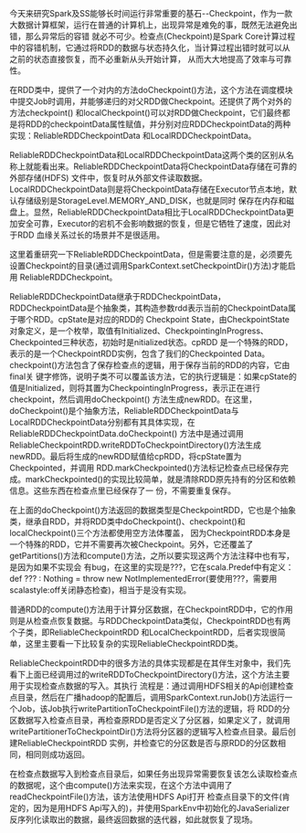 今天来研究Spark及SS能够长时间运行非常重要的基石--Checkpoint，作为一款大数据计算框架，运行在普通的计算机上，出现异常是难免的事，既然无法避免出错，那么异常后的容错
就必不可少。检查点(Checkpoint)是Spark Core计算过程中的容错机制，它通过将RDD的数据与状态持久化，当计算过程出错时就可以从之前的状态直接恢复，而不必重新从头开始计算，
从而大大地提高了效率与可靠性。

在RDD类中，提供了一个对内的方法doCheckpoint()方法，这个方法在调度模块中提交Job时调用，并能够递归的对父RDD做Checkpoint。还提供了两个对外的方法checkpoint()
和localCheckpoint()可以对RDD做Checkpoint，它们最终都是将RDD的checkpointData属性赋值，并分别对应RDDCheckpointData的两种实现：ReliableRDDCheckpointData
和LocalRDDCheckpointData。

ReliableRDDCheckpointData和LocalRDDCheckpointData这两个类的区别从名称上就能看出来。ReliableRDDCheckpointData将CheckpointData存储在可靠的外部存储(HDFS)
文件中，恢复时从外部文件读取数据。LocalRDDCheckpointData则是将CheckpointData存储在Executor节点本地，默认存储级别是StorageLevel.MEMORY_AND_DISK，也就是同时
保存在内存和磁盘上。显然，ReliableRDDCheckpointData相比于LocalRDDCheckpointData更加安全可靠，Executor的宕机不会影响数据的恢复，但是它牺牲了速度，因此对于RDD
血缘关系过长的场景并不是很适用。

这里着重研究一下ReliableRDDCheckpointData，但是需要注意的是，必须要先设置Checkpoint的目录(通过调用SparkContext.setCheckpointDir()方法)才能启用
ReliableRDDCheckpoint。

ReliableRDDCheckpointData继承于RDDCheckpointData，RDDCheckpointData是个抽象类，其构造参数rdd表示当前的CheckpointData属于哪个RDD。cpState是对应的RDD的
Checkpoint State，由CheckpointState对象定义，是一个枚举，取值有Initialized、CheckpointingInProgress、Checkpointed三种状态，初始时是nitialized状态。cpRDD
是一个特殊的RDD，表示的是一个CheckpointRDD实例，包含了我们的Checkpointed Data。checkpoint()方法包含了保存检查点的逻辑，用于保存当前的RDD的内容，它由final关
键字修饰，说明子类不可以覆盖该方法，它的执行逻辑是：如果cpState的值是Initialized，则将其置为CheckpointingInProgress，表示正在进行checkpoint，然后调用doCheckpoint()
方法生成newRDD。在这里，doCheckpoint()是个抽象方法，ReliableRDDCheckpointData与LocalRDDCheckpointData分别都有其具体实现，在ReliableRDDCheckpointData.doCheckpoint()
方法中是通过调用ReliableCheckpointRDD.writeRDDToCheckpointDirectory()方法生成newRDD。最后将生成的newRDD赋值给cpRDD，将cpState置为Checkpointed，并调用
RDD.markCheckpointed()方法标记检查点已经保存完成。markCheckpointed()的实现比较简单，就是清除RDD原先持有的分区和依赖信息。这些东西在检查点里已经保存了一
份，不需要重复保存。

在上面的doCheckpoint()方法返回的数据类型是CheckpointRDD，它也是个抽象类，继承自RDD，并将RDD类中doCheckpoint()、checkpoint()和localCheckpoint()三个方法都使用空方法体覆盖，
因为CheckpointRDD本身是一个特殊的RDD，它并不需要再次被Checkpoint。另外，它还覆盖了getPartitions()方法和compute()方法，之所以要实现这两个方法注释中也有写，是因为如果不实现会
有bug，在这里的实现是???，它在scala.Predef中有定义：def ??? : Nothing = throw new NotImplementedError(要使用???，需要用scalastyle:off关闭静态检查)，相当于是没有实现。

普通RDD的compute()方法用于计算分区数据，在CheckpointRDD中，它的作用则是从检查点恢复数据。与RDDCheckpointData类似，CheckpointRDD也有两个子类，即ReliableCheckpointRDD
和LocalCheckpointRDD，后者实现很简单，这里主要看一下比较复杂的实现ReliableCheckpointRDD类。

ReliableCheckpointRDD中的很多方法的具体实现都是在其伴生对象中，我们先看下上面已经调用过的writeRDDToCheckpointDirectory()方法，这个方法主要用于实现检查点数据的写入。其执行
流程是：通过调用HDFS相关的Api创建检查点目录，然后在广播hadoop的配置后，调用SparkContext.runJob()方法运行一个Job，该Job执行writePartitionToCheckpointFile()方法的逻辑，将
RDD的分区数据写入检查点目录，再检查原RDD是否定义了分区器，如果定义了，就调用writePartitionerToCheckpointDir()方法将分区器的逻辑写入检查点目录。最后创建ReliableCheckpointRDD
实例，并检查它的分区数是否与原RDD的分区数相同，相同则成功返回。

在检查点数据写入到检查点目录后，如果任务出现异常需要恢复该怎么读取检查点的数据呢，这个由compute()方法来实现，在这个方法中调用了readCheckpointFile()方法，该方法使用HDFS Api打开
检查点目录下的文件(肯定的，因为是用HDFS Api写入的)，并使用SparkEnv中初始化的JavaSerializer反序列化读取出的数据，最终返回数据的迭代器，如此就恢复了现场。